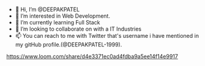 - 👋 Hi, I’m @DEEPAKPATEL
- 👀 I’m interested in Web Development.
- 🌱 I’m currently learning Full Stack
- 💞️ I’m looking to collaborate on with a IT Industries
- 📫 You can reach to me with Twitter that's username i have mentioned in my gitHub profile.(@DEEPAKPATEL-1999).

<!---
DEEPAKPATEL-1999/DEEPAKPATEL-1999 is a ✨ special ✨ repository because its `README.md` (this file) appears on your GitHub profile.
You can click the Preview link to take a look at your changes.
--->
https://www.loom.com/share/d4e3371ec0ad4fdba9a5ee14f14e9917
